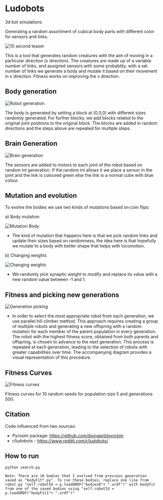 # Ludobots
3d bot simulations

Generating a random assortment of cubical body parts with different color for sensors and links. 


![10 second teaser](images/FinalGIF.gif)

This is a tool that generates random creatures with the aim of moving in a particular direction (x direction). The creatures are made up of a variable number of links, and assigned sensors with some probablity. with a set number of links we generate a body and mutate it based on their movement in x direction. Fitness works on improving the x direction.


## Body generation

![Robot generation](images/BodyGeneration.png)

The body is generated by setting a block at (0,0,0) with different sizes randomly generated. For further blocks, we add blocks related to the original joint positions to the original block. The blocks are added in random directions and the steps above are repeated for multiple steps. 

## Brain Generation

![Brain generation](images/SensorToMotor.png)

The sensors are added to motors to each joint of the robot based on random int generation. If the random int allows it we place a sensor in the joint and the link is coloured green else the link is a normal cube with blue colour.


## Mutation and evolution

To evolve the bodies we use two kinds of mutations based on coin flips:

a) Body mutation

![Mutation Body](images/MutationBody.png)

- The kind of mutation that happens here is that we pick random links and update their sizes based on randomness, the idea here is that hopefully we mutate to a body with better shape that helps with locomotion.

b) Changing weights

![Changing weights](images/WeightMutation.png)

- We randomly pick synaptic weight to modify and replace its value with a new random value between -1 and 1.

## Fitness and picking new generations

![Generation picking](images/GenerationSave.png)

- In order to select the most appropriate robot from each generation, we use parallel hill climber method. This approach requires creating a group of multiple robots and generating a new offspring with a random mutation for each member of the parent population in every generation. The robot with the highest fitness score, obtained from both parents and offspring, is chosen to advance to the next generation. This process is repeated at each generation, leading to the selection of robots with greater capabilities over time. The accompanying diagram provides a visual representation of this procedure.

## Fitness Curves

![Fitness curves](images/fitnesscurve.png)

Fitness curves for 10 random seeds for population size 5 and generations 500.

## Citation

Code influenced from two sources:
- Pyrosim package: https://github.com/jbongard/pyrosim
- r/ludobots - https://www.reddit.com/r/ludobots/ 

## How to run
```
python search.py

Note: There are 10 bodies that I evolved from previous generation saved as "bodyFit*.py". To run these bodies, replace one line from robot.py "self.robotId = p.loadURDF("bodies0"+ ".urdf")" with bodyFit from one of the saved bodies using "self.robotId = p.loadURDF("bodyFit1"+ ".urdf")"
```

